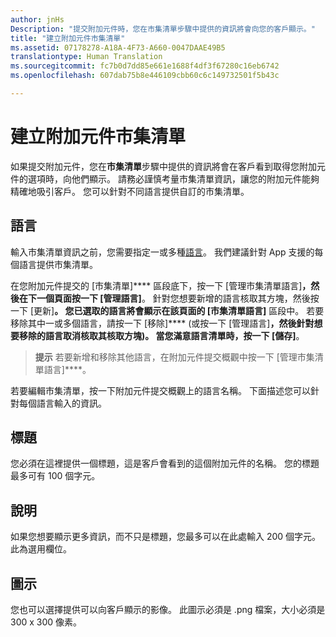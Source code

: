 ```yaml
---
author: jnHs
Description: "提交附加元件時，您在市集清單步驟中提供的資訊將會向您的客戶顯示。"
title: "建立附加元件市集清單"
ms.assetid: 07178278-A18A-4F73-A660-0047DAAE49B5
translationtype: Human Translation
ms.sourcegitcommit: fc7b0d7dd85e661e1688f4df3f67280c16eb6742
ms.openlocfilehash: 607dab75b8e446109cbb60c6c149732501f5b43c

---
```


# 建立附加元件市集清單


如果提交附加元件，您在**市集清單**步驟中提供的資訊將會在客戶看到取得您附加元件的選項時，向他們顯示。 請務必謹慎考量市集清單資訊，讓您的附加元件能夠精確地吸引客戶。 您可以針對不同語言提供自訂的市集清單。

## 語言


輸入市集清單資訊之前，您需要指定一或多種[語言](supported-languages.md)。 我們建議針對 App 支援的每個語言提供市集清單。

在您附加元件提交的 [市集清單]**** 區段底下，按一下 [管理市集清單語言]****，然後在下一個頁面按一下 [管理語言]****。 針對您想要新增的語言核取其方塊，然後按一下 [更新]****。 您已選取的語言將會顯示在該頁面的 [市集清單語言]**** 區段中。 若要移除其中一或多個語言，請按一下 [移除]**** (或按一下 [管理語言]****，然後針對想要移除的語言取消核取其核取方塊)。 當您滿意語言清單時，按一下 [儲存]****。

> **提示** 若要新增和移除其他語言，在附加元件提交概觀中按一下 [管理市集清單語言]****。

若要編輯市集清單，按一下附加元件提交概觀上的語言名稱。 下面描述您可以針對每個語言輸入的資訊。

## 標題

您必須在這裡提供一個標題，這是客戶會看到的這個附加元件的名稱。 您的標題最多可有 100 個字元。

## 說明

如果您想要顯示更多資訊，而不只是標題，您最多可以在此處輸入 200 個字元。 此為選用欄位。

## 圖示

您也可以選擇提供可以向客戶顯示的影像。 此圖示必須是 .png 檔案，大小必須是 300 x 300 像素。

 

 







<!--HONumber=Aug16_HO5-->


